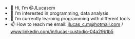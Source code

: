 - 👋 Hi, I’m @JLucascm
- 👀 I’m interested in programming, data analysis
- 🌱 I’m currently learning programming with different tools
- 📫 How to reach me email: jlucas_c.m@hotmail.com / www.linkedin.com/in/lucas-custodio-04a29b1b5


<!---
✨ -------- ✨ 

--->
